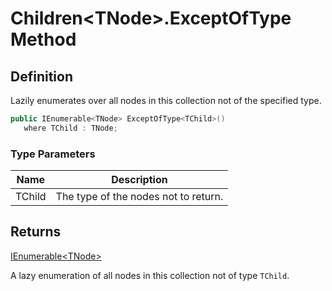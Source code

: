 # Children&lt;TNode&gt;.ExceptOfType Method
## Definition

Lazily enumerates over all nodes in this collection not of the specified type.

```c#
public IEnumerable<TNode> ExceptOfType<TChild>()
   where TChild : TNode;
```

### Type Parameters

| Name | Description |
| ---- | ----------- |
| TChild | The type of the nodes not to return. |

## Returns

[IEnumerable&lt;TNode&gt;](https://learn.microsoft.com/en-gb/dotnet/api/System.Collections.Generic.IEnumerable-1)

A lazy enumeration of all nodes in this collection not of type `TChild`.
